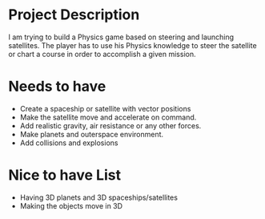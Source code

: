 # Project Description

I am trying to build a Physics game based on steering and launching satellites. The player has
to use his Physics knowledge to steer the satellite or chart a course in order to accomplish a given mission.

# Needs to have

- Create a spaceship or satellite with vector positions
- Make the satellite move and accelerate on command.
- Add realistic gravity, air resistance or any other forces.
- Make planets and outerspace environment.
- Add collisions and explosions

# Nice to have List

- Having 3D planets and 3D spaceships/satellites
- Making the objects move in 3D